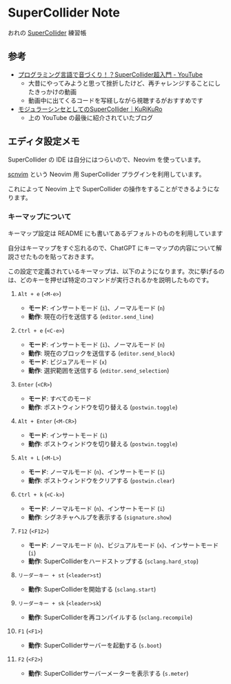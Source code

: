 # SuperCollider Note

おれの [SuperCollider](https://supercollider.github.io/) 練習帳

## 参考

- [プログラミング言語で音づくり！？SuperCollider超入門 - YouTube](https://www.youtube.com/watch?v=TcskIuQ4dLs)
  - 大昔にやってみようと思って挫折したけど、再チャレンジすることにしたきっかけの動画
  - 動画中に出てくるコードを写経しながら視聴するがおすすめです
- [モジュラーシンセとしてのSuperCollider｜KuRiKuRo](https://note.com/sc3/n/nb08177c4c011)
  - 上の YouTube の最後に紹介されていたブログ

## エディタ設定メモ

SuperCollider の IDE は自分にはつらいので、Neovim を使っています。

[scnvim](https://github.com/davidgranstrom/scnvim) という Neovim 用 SuperCollider プラグインを利用しています。

これによって Neovim 上で SuperCollider の操作をすることができるようになります。

### キーマップについて

キーマップ設定は README にも書いてあるデフォルトのものを利用しています

自分はキーマップをすぐ忘れるので、ChatGPT にキーマップの内容について解説させたものを貼っておきます。

この設定で定義されているキーマップは、以下のようになります。次に挙げるのは、どのキーを押せば特定のコマンドが実行されるかを説明したものです。

1. `Alt + e` (`<M-e>`)
   - **モード**: インサートモード (`i`)、ノーマルモード (`n`)
   - **動作**: 現在の行を送信する (`editor.send_line`)

2. `Ctrl + e` (`<C-e>`)
   - **モード**: インサートモード (`i`)、ノーマルモード (`n`)
   - **動作**: 現在のブロックを送信する (`editor.send_block`)
   - **モード**: ビジュアルモード (`x`)
   - **動作**: 選択範囲を送信する (`editor.send_selection`)

3. `Enter` (`<CR>`)
   - **モード**: すべてのモード
   - **動作**: ポストウィンドウを切り替える (`postwin.toggle`)

4. `Alt + Enter` (`<M-CR>`)
   - **モード**: インサートモード (`i`)
   - **動作**: ポストウィンドウを切り替える (`postwin.toggle`)

5. `Alt + L` (`<M-L>`)
   - **モード**: ノーマルモード (`n`)、インサートモード (`i`)
   - **動作**: ポストウィンドウをクリアする (`postwin.clear`)

6. `Ctrl + k` (`<C-k>`)
   - **モード**: ノーマルモード (`n`)、インサートモード (`i`)
   - **動作**: シグネチャヘルプを表示する (`signature.show`)

7. `F12` (`<F12>`)
   - **モード**: ノーマルモード (`n`)、ビジュアルモード (`x`)、インサートモード (`i`)
   - **動作**: SuperColliderをハードストップする (`sclang.hard_stop`)

8. `リーダーキー + st` (`<leader>st`)
   - **動作**: SuperColliderを開始する (`sclang.start`)

9. `リーダーキー + sk` (`<leader>sk`)
   - **動作**: SuperColliderを再コンパイルする (`sclang.recompile`)

10. `F1` (`<F1>`)
    - **動作**: SuperColliderサーバーを起動する (`s.boot`)

11. `F2` (`<F2>`)
    - **動作**: SuperColliderサーバーメーターを表示する (`s.meter`)

